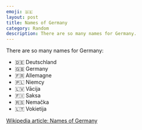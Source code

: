 ```yaml
---
emoji: 🇩🇪
layout: post
title: Names of Germany
category: Random
description: There are so many names for Germany.
---
```


There are so many names for Germany:

- 🇩🇪 Deutschland
- 🇬🇧 Germany
- 🇫🇷 Allemagne
- 🇵🇱 Niemcy
- 🇱🇻 Vācija
- 🇫🇮 Saksa
- 🇷🇸 Nemačka
- 🇱🇹 Vokietija

[Wikipedia article: Names of Germany](https://en.wikipedia.org/wiki/Names_of_Germany)
